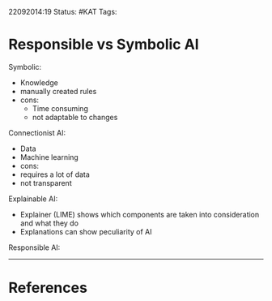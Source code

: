 22092014:19
Status:  #KAT
Tags: 

# Responsible vs Symbolic AI

Symbolic:
- Knowledge 
- manually created rules
- cons:
	- Time consuming
	- not adaptable to changes

Connectionist AI:
- Data
- Machine learning
- cons:
- requires a lot of data
- not transparent

Explainable AI:
- Explainer (LIME) shows which components are taken into consideration and what they do
- Explanations can show peculiarity of AI

Responsible AI:


---
# References